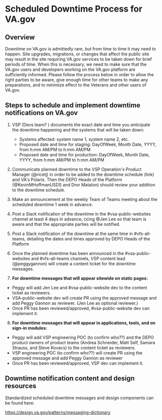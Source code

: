 # Scheduled Downtime Process for VA.gov

## Overview
Downtime on VA.gov is admittedly rare, but from time to time it may need to happen. Site upgrades, migrations, or changes that affect the public site may result in the site requiring VA.gov services to be taken down for brief periods of time. When this is necessary, we need to make sure that the VA.gov users and developers working on the VA.gov platform are sufficiently informed. Please follow the process below in order to allow the right parties to be aware, give enough time for other teams to make any preparations, and to minimize effect to the Veterans and other users of VA.gov. 

## Steps to schedule and implement downtime notifications on VA.gov

1. VSP (Devs team? ) documents the exact date and time you anticipate the downtime happening and the systems that will be taken down:
    - Systems affected: system name 1, system name 2, etc.
    - Proposed date and time for staging: DayOfWeek, Month Date, YYYY, from h:mm AM/PM to h:mm AM/PM
    - Proposed date and time for production: DayOfWeek, Month Date, YYYY, from h:mm AM/PM to h:mm AM/PM
 
 2. Communicate planned downtime to the VSP Operation's Product Manager (@ricetj) in order to be added to the downtime schedule (link) and VA's Polaris. Then the DEPO Heads of the Platform (@KevinMHoffmanUSDS and Dror Matalon) should review your addition to the downtime schedule.
 
 3. Make an announcement at the weekly Team of Teams meeting about the scheduled downtime 1 week in advance.
 
 4. Post a Slack notification of the downtime in the #vsa-public-websites channel at least 4 days in advance, ccing @Jen Lee so that team is aware and that the appropriate parties will be notified.
 
 5. Post a Slack notification of the downtime at the same time in #vfs-all-teams, detailing the dates and times approved by DEPO Heads of the Platform 

6. Once the planned downtime has been announced in the #vsa-public-websites and #vfs-all-teams channels, VSP content lead (@peggygannon) will create a content ticket for the downtime messages. 

7.  **For downtime messages that will appear sitewide on static pages:**
 - Peggy will add Jen Lee and #vsa-public-website dev to the content ticket as reviewers. 
 - VSA-public-website dev will create PR using the approved message and add Peggy Gannon as reviewer. (Jen Lee as optional reviewer.)
 - Once PR has been reviewed/approved, #vsa-public-website dev can implement it.
 
8.  **For downtime messages that will appear in applications, tools, and on sign-in modules:**
 - Peggy will add VSP engineering POC (to confirm who??) and the DEPO product owners of product teams (Andrea Schneider, Matt Self, Samara Strauss, and Steve Kovacs) to the content ticket as reviewers. 
 - VSP engineering POC (to confirm who??) will create PR using the approved message and add Peggy Gannon as reviewer 
 - Once PR has been reviewed/approved, VSP dev can implement it. 

 
 ## Downtime notification content and design resources
 
 Standardized scheduled downtime messages and design components can be found here: 
 
 https://design.va.gov/patterns/messaging-dictionary
 
  
 
